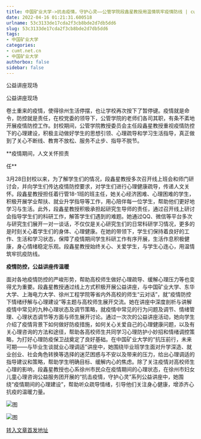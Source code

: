 ```yaml
---
title: 中国矿业大学->抗击疫情，守护心灵——公管学院段鑫星教授用温情筑牢疫情防线 | cumt.net.cn
date: 2022-04-16 01:21:31.600518
urlname: 53c3133de17cda2f3cb8bde2d7db5dd6
slug: 53c3133de17cda2f3cb8bde2d7db5dd6
tags: 
- 中国矿业大学
categories:
- cumt.net.cn
- 中国矿业大学
authorbox: false
sidebar: false
---
```

公益讲座现场

公益讲座现场

卷土重来的疫情，使得徐州生活停摆，也让学校再次按下了暂停键。疫情就是命令，防控就是责任，在校党委的领导下，公管学院的老师们各司其职，有条不紊地开展疫情防控工作。封校期间，公管学院教授委员会主任段鑫星教授重视疫情防控下的心理建设，积极主动做好学生的思想引领、心理疏导和学习生活指导，真正做到了关心不断线、教育不放松、服务不止步、指导不脱节。

**疫情期间，人文关怀担责
<!--more-->
任**

3月28日封校以来，为了解学生们的情况，段鑫星教授多次召开线上班会和师门研讨会，并向学生们传达疫情防控要求，对学生们进行心理健康疏导，传递人文关怀。段鑫星教授担任着行管18-1班的班主任，她关心经济困难、心理困难的学生，积极开展学业帮扶、就业升学指导等工作，用心陪伴每一位学生，帮助他们更好地学习与生活。此外，段鑫星教授积极承担起研究生导师的责任，通过召开线上研讨会指导学生们的科研工作，解答学生们遇到的难题。她通过QQ、微信等平台多次与研究生们展开一对一谈话，不仅仅是关心研究生们的日常科研学习情况，更多的是时刻关心着学生们的身体、心理健康。在她的带领下，学生们保持着良好的工作、生活和学习状态，保障了疫情期间学生科研工作有序开展，生活作息积极健康，身心情绪稳定乐观。段鑫星教授始终关心、关爱学生，与学生心连心，用温情筑牢抗疫防线。

**疫情防控，公益讲座传温暖**

面对各地疫情防控的严峻形势，帮助高校师生做好心理疏导、缓解心理压力等也变得尤为重要。段鑫星教授通过线上方式积极开展公益讲座，与中国矿业大学、东华大学、上海电力大学、徐州工程学院等省内外高校的师生“云对话”，就“疫情防控下情绪纾解与心理建设”等主题与高校师生展开交流。她在讲座中深度剖析与讲解疫情中常见的九种心理状态及调节策略，就疫情中常见的行为问题及调节、情绪管理、心理状态调节等方面与师生展开讨论。通过一次次的公益讲座活动，她向学生介绍了疫情背景下如何做好防疫措施，如何关心关爱自己的心理健康问题，以及有关心理咨询的方法和途径，帮助各高校师生共同学习心理防护小妙招和情绪调控策略，为打好心理防疫保卫战奠定了良好基础。在中国矿业大学的“抗压前行，未来可期——与毕业生谈就业心理调适”讲座中，她围绕毕业班学生面对升学深造、就业创业、社会角色转换等选择的迷茫困惑与不安以及带来的压力，给出心理调适的指导建议和策略，帮助学生明确目标、缓解内心的焦虑。除了关注疫情对高校师生心理的影响，段鑫星教授也心系徐州市民众在疫情期间的心理状态，在徐州市妇女儿童心理咨询公益服务团开展的“抗击疫情，守护心灵”系列公益讲座中，她围绕“疫情期间的心理建设”，帮助听众疏导情绪，引导他们关注身心健康，增添齐心抗疫的温暖力量。

![图](http://xwzx.cumt.edu.cn/_upload/article/images/fe/eb/9b3774af4e138c3dd420141de6db/d6cb79db-a8db-441f-9ee2-3f94cfb2943b.jpg)

![图](http://xwzx.cumt.edu.cn/_upload/article/images/fe/eb/9b3774af4e138c3dd420141de6db/e0aa5723-64ca-4589-9025-afebe88a6c91.jpg)

[转入文章首发地址](http://xwzx.cumt.edu.cn/79/11/c523a620817/page.htm)